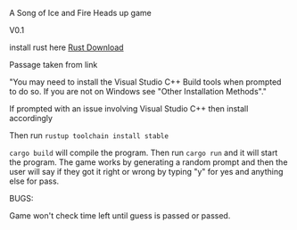 A Song of Ice and Fire Heads up game

V0.1

install rust here [Rust Download](https://www.rust-lang.org/tools/install)

Passage taken from link

"You may need to install the Visual Studio C++ Build tools when prompted to do so. If you are not on Windows see "Other Installation Methods"."

If prompted with an issue involving Visual Studio C++ then install accordingly



Then run `rustup toolchain install stable`

`cargo build` will compile the program. Then run `cargo run` and it will start the program. The game works by generating 
a random prompt and then the user will say if they got it right or wrong by typing "y" for yes and anything else for pass.

BUGS:

Game won't check time left until guess is passed or passed.
